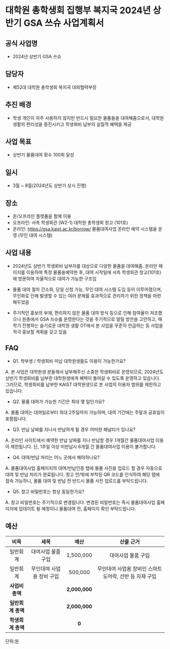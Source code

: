 대학원 총학생회 집행부 복지국 2024년 상반기 GSA 쓰슈 사업계획서
===

## 공식 사업명

- 2024년 상반기 GSA 쓰슈

## 담당자

- 제52대 대학원 총학생회 복지국 대외협력부장

## 추진 배경

- 학생 개인이 자주 사용하지 않지만 반드시 필요한 물품들을 대여해줌으로서, 대학원 생활의 편리성을 증진시키고 학생회비 납부의 실질적 혜택을 제공

## 사업 목표

- 상반기 물품대여 횟수 100회 달성

## 일시

- 3월 ~ 8월(2024년도 상반기 상시 진행)

## 장소

- 온/오프라인 플랫폼을 함께 이용
- 오프라인: 서측 학생회관 (W2-1) 대학원 총학생회 창고 (101호)
- 온라인: https://gsa.kaist.ac.kr/borrow/ 물품대여사업 온라인 예약 시스템을 운영 (무인 대여 시스템)

## 사업 내용

- 2024년도 상반기 학생회비 납부자를 대상으로 다양한 물품을 대여해줌. 온라인 페이지를 이용하여 특정 물품을예약한 후, 대여 시작일에 서측 학생회관 창고(101호)에 방문하여 자율적으로 대여가 가능한 구조임

- 물품 대여 절차 간소화, 당일 신청 가능, 무인 대여 시스템 도입 등이 이루어졌으며, 무인화로 인해 발생할 수 있는 여러 문제를 효과적으로 관리하기 위한 정책을 마련해두었음

- 주기적인 홍보의 부재, 편리하지 않은 물품 대여 방식 등으로 인해 참여율이 저조했으나 원총에서 GSA 쓰슈를 운영한다는 것을 주기적으로 알릴 방안을 고안하고, 매 학기 진행하는 슬기로운 대학원 생활 OT에서 본 사업을 꾸준히 언급하는 등 사업을 적극 홍보할 계획을 갖고 있음

## FAQ

- Q1. 학부생 / 학생회비 미납 대학원생들도 이용이 가능한가요?

A. 본 사업은 대학원생 분들께서 납부해주신 소중한 학생회비로 운영되므로, 2024년도 상반기 학생회비를 납부한 대학원생에게 혜택이 돌아갈 수 있도록 운영하고 있습니다. 그러므로, 학생회비를 납부한 KAIST 대학원생으로 본 사업의 이용자 범위를 제한하고 있습니다.

- Q2. 물품 대여가 가능한 기간은 최대 몇 일인가요?

A. 물품 대여는 대여일로부터 최대 2주일까지 가능하며, 대여 기간에는 주말과 공휴일이 포함됩니다.

- Q3. 반납 날짜를 지나서 반납하게 될 경우 어떠한 패널티가 있나요?

A. 온라인 사이트에서 예약한 반납 날짜를 지나 반납할 경우 1개월간 물품대여사업 이용이 제한됩니다. 단, 1주일 이상 미반납시 6개월 간 물품대여사업 이용이 불가합니다.

- Q4. 대여/반납 처리는 어느 곳에서 해야하나요?

A. 물품대여사업 홈페이지의 대여/반납인증 탭에 물품 사진을 업로드 할 경우 자동으로 대여 및 반납 처리가 완료됩니다. 창고 안/밖에 부착된 QR 코드를 인식하여 해당 탭에 접속 가능하니, 물품 대여 및 반납 전 반드시 물품 사진 업로드를 부탁드립니다.

- Q5. 창고 비밀번호는 항상 동일한가요?

A. 창고 비밀번호는 주기적으로 변경됩니다. 변경된 비밀번호는 즉시 물품대여사업 홈페이지에 업데이트 될 예정이니 물품대여 전, 홈페이지 확인 부탁드립니다.



## 예산

|  **비목** |   **세목**   | **예산** | **산출 근거** |
|:----------:|:------------:|:--------:|:--------:|
|일반회계| 대여사업 물품 구입  | 1,500,000 | 대여사업 물품 구입  |
|일반회계| 무인대여 사업용 장비 구입 | 500,000 | 무인대여 사업용 장비인 스마트 도어락, 선반 등 자재 구입 | 
|   **사업비 총액**  |        |  **2,000,000** |      |
|   **일반회계 총액**  |        | **2,000,000** |      |
|   **학생회계 총액**  |         | **0** |      |

단위:원 

